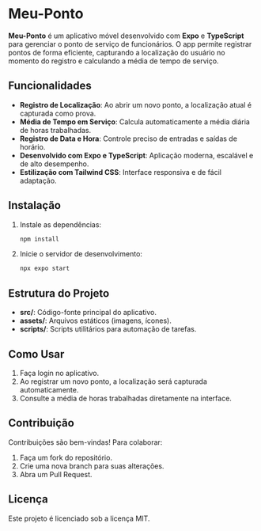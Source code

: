 # Meu-Ponto

**Meu-Ponto** é um aplicativo móvel desenvolvido com **Expo** e **TypeScript** para gerenciar o ponto de serviço de funcionários. O app permite registrar pontos de forma eficiente, capturando a localização do usuário no momento do registro e calculando a média de tempo de serviço.

## Funcionalidades
- **Registro de Localização**: Ao abrir um novo ponto, a localização atual é capturada como prova.
- **Média de Tempo em Serviço**: Calcula automaticamente a média diária de horas trabalhadas.
- **Registro de Data e Hora**: Controle preciso de entradas e saídas de horário.
- **Desenvolvido com Expo e TypeScript**: Aplicação moderna, escalável e de alto desempenho.
- **Estilização com Tailwind CSS**: Interface responsiva e de fácil adaptação.

## Instalação

1. Instale as dependências:
   ```bash
   npm install
   ```

2. Inicie o servidor de desenvolvimento:
   ```bash
   npx expo start
   ```

## Estrutura do Projeto
- **src/**: Código-fonte principal do aplicativo.
- **assets/**: Arquivos estáticos (imagens, ícones).
- **scripts/**: Scripts utilitários para automação de tarefas.

## Como Usar

1. Faça login no aplicativo.
2. Ao registrar um novo ponto, a localização será capturada automaticamente.
3. Consulte a média de horas trabalhadas diretamente na interface.

## Contribuição
Contribuições são bem-vindas! Para colaborar:
1. Faça um fork do repositório.
2. Crie uma nova branch para suas alterações.
3. Abra um Pull Request.

## Licença
Este projeto é licenciado sob a licença MIT.

